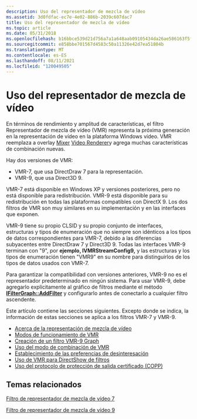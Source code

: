```yaml
---
description: Uso del representador de mezcla de vídeo
ms.assetid: 3d0fdfac-ec7e-4e02-886b-2039c607dac7
title: Uso del representador de mezcla de vídeo
ms.topic: article
ms.date: 05/31/2018
ms.openlocfilehash: b16bbce539d21d756a7a1a648aab09105434da26ae586163f5f8bfe0edba77b0
ms.sourcegitcommit: e858bbe701567d4583c50a11326e42d7ea51804b
ms.translationtype: MT
ms.contentlocale: es-ES
ms.lasthandoff: 08/11/2021
ms.locfileid: "120049505"
---
```

# <a name="using-the-video-mixing-renderer"></a>Uso del representador de mezcla de vídeo

En términos de rendimiento y amplitud de características, el filtro Representador de mezcla de vídeo (VMR) representa la próxima generación en la representación de vídeo en la plataforma Windows vídeo. VMR reemplaza a overlay [Mixer](overlay-mixer-filter.md) [Video Renderer](video-renderer-filter.md)y agrega muchas características de combinación nuevas.

Hay dos versiones de VMR:

-   VMR-7, que usa DirectDraw 7 para la representación.
-   VMR-9, que usa Direct3D 9.

VMR-7 está disponible en Windows XP y versiones posteriores, pero no está disponible para redistribución. VMR-9 está disponible para su redistribución en todas las plataformas compatibles con DirectX 9. Los dos filtros de VMR son muy similares en su implementación y en las interfaces que exponen.

VMR-9 tiene su propio CLSID y su propio conjunto de interfaces, estructuras y tipos de enumeración que no siempre son idénticos a los tipos de datos correspondientes para VMR-7, debido a las diferencias subyacentes entre DirectDraw 7 y Direct3D 9. Todas las interfaces VMR-9 terminan con "9", por **ejemplo, IVMRStreamConfig9,** y las estructuras y los tipos de enumeración tienen "VMR9" en su nombre para distinguirlos de los tipos de datos usados con VMR-7.

Para garantizar la compatibilidad con versiones anteriores, VMR-9 no es el representador predeterminado en ningún sistema. Para usar VMR-9, debe agregarlo explícitamente al gráfico de filtros mediante el método [**IFilterGraph::AddFilter**](/windows/desktop/api/Strmif/nf-strmif-ifiltergraph-addfilter) y configurarlo antes de conectarlo a cualquier filtro ascendente.

Este artículo contiene las secciones siguientes. Excepto donde se indica, la información de estas secciones se aplica a los filtros VMR-7 y VMR-9.

-   [Acerca de la representación de mezcla de vídeo](about-the-video-mixing-render.md)
-   [Modos de funcionamiento de VMR](vmr-modes-of-operation.md)
-   [Creación de un filtro VMR-9 Graph](building-a-vmr-9-filter-graph.md)
-   [Uso del modo de combinación de VMR](using-vmr-mixing-mode.md)
-   [Establecimiento de las preferencias de desinteresación](setting-deinterlace-preferences.md)
-   [Uso de VMR para DirectShow de filtros](using-the-vmr-for-directshow-filter-developers.md)
-   [Uso del protocolo de protección de salida certificado (COPP)](using-certified-output-protection-protocol--copp.md)

## <a name="related-topics"></a>Temas relacionados

<dl> <dt>

[Filtro de representador de mezcla de vídeo 7](video-mixing-renderer-filter-7.md)
</dt> <dt>

[Filtro de representador de mezcla de vídeo 9](video-mixing-renderer-filter-9.md)
</dt> </dl>

 

 



